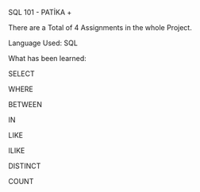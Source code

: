 SQL 101 - PATİKA + 

There are a Total of 4 Assignments in the whole Project.

Language Used: SQL

What has been learned:

SELECT

WHERE

BETWEEN

IN

LIKE 

ILIKE

DISTINCT

COUNT
